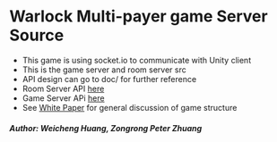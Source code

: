 # Warlock Multi-payer game Server Source
* This game is using socket.io to communicate with Unity client
* This is the game server and room server src
* API design can go to doc/ for further reference
* Room Server API [here](doc/RoomServerAPI.md)
* Game Server APi [here](doc/GameServerAPI.md)
* See [White Paper](doc/GameServerWhitePaper.md) for general discussion of game structure  

##### Author: Weicheng Huang, Zongrong Peter Zhuang
